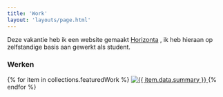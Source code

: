 ```yaml
---
title: 'Work'
layout: 'layouts/page.html'
---
```


Deze vakantie heb ik een website gemaakt [Horizonta](https://www.horizonta.be/ "Medium") , ik heb hieraan op zelfstandige basis aan gewerkt als student.

### Werken

{% for item in collections.featuredWork %}
  <a href="{{ item.url }}">
    <img src="{{ item.data.image }}" alt="{{ item.data.summary }}"/>
  </a>
{% endfor %}
